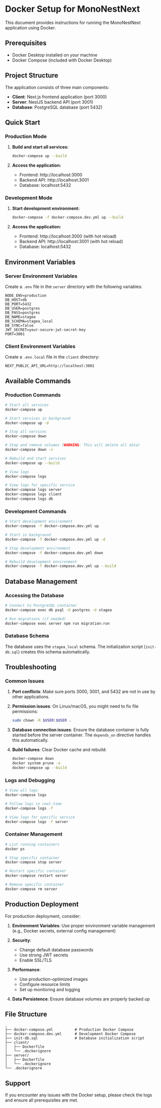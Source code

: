 # Docker Setup for MonoNestNext

This document provides instructions for running the MonoNestNext application using Docker.

## Prerequisites

- Docker Desktop installed on your machine
- Docker Compose (included with Docker Desktop)

## Project Structure

The application consists of three main components:
- **Client**: Next.js frontend application (port 3000)
- **Server**: NestJS backend API (port 3001)
- **Database**: PostgreSQL database (port 5432)

## Quick Start

### Production Mode

1. **Build and start all services:**
   ```bash
   docker-compose up --build
   ```

2. **Access the application:**
   - Frontend: http://localhost:3000
   - Backend API: http://localhost:3001
   - Database: localhost:5432

### Development Mode

1. **Start development environment:**
   ```bash
   docker-compose -f docker-compose.dev.yml up --build
   ```

2. **Access the application:**
   - Frontend: http://localhost:3000 (with hot reload)
   - Backend API: http://localhost:3001 (with hot reload)
   - Database: localhost:5432

## Environment Variables

### Server Environment Variables

Create a `.env` file in the `server` directory with the following variables:

```env
NODE_ENV=production
DB_HOST=db
DB_PORT=5432
DB_USER=postgres
DB_PASS=postgres
DB_NAME=stagea
DB_SCHEMA=stagea_local
DB_SYNC=false
JWT_SECRET=your-secure-jwt-secret-key
PORT=3001
```

### Client Environment Variables

Create a `.env.local` file in the `client` directory:

```env
NEXT_PUBLIC_API_URL=http://localhost:3001
```

## Available Commands

### Production Commands

```bash
# Start all services
docker-compose up

# Start services in background
docker-compose up -d

# Stop all services
docker-compose down

# Stop and remove volumes (WARNING: This will delete all data)
docker-compose down -v

# Rebuild and start services
docker-compose up --build

# View logs
docker-compose logs

# View logs for specific service
docker-compose logs server
docker-compose logs client
docker-compose logs db
```

### Development Commands

```bash
# Start development environment
docker-compose -f docker-compose.dev.yml up

# Start in background
docker-compose -f docker-compose.dev.yml up -d

# Stop development environment
docker-compose -f docker-compose.dev.yml down

# Rebuild development environment
docker-compose -f docker-compose.dev.yml up --build
```

## Database Management

### Accessing the Database

```bash
# Connect to PostgreSQL container
docker-compose exec db psql -U postgres -d stagea

# Run migrations (if needed)
docker-compose exec server npm run migration:run
```

### Database Schema

The database uses the `stagea_local` schema. The initialization script (`init-db.sql`) creates this schema automatically.

## Troubleshooting

### Common Issues

1. **Port conflicts**: Make sure ports 3000, 3001, and 5432 are not in use by other applications.

2. **Permission issues**: On Linux/macOS, you might need to fix file permissions:
   ```bash
   sudo chown -R $USER:$USER .
   ```

3. **Database connection issues**: Ensure the database container is fully started before the server container. The `depends_on` directive handles this automatically.

4. **Build failures**: Clear Docker cache and rebuild:
   ```bash
   docker-compose down
   docker system prune -a
   docker-compose up --build
   ```

### Logs and Debugging

```bash
# View all logs
docker-compose logs

# Follow logs in real-time
docker-compose logs -f

# View logs for specific service
docker-compose logs -f server
```

### Container Management

```bash
# List running containers
docker ps

# Stop specific container
docker-compose stop server

# Restart specific container
docker-compose restart server

# Remove specific container
docker-compose rm server
```

## Production Deployment

For production deployment, consider:

1. **Environment Variables**: Use proper environment variable management (e.g., Docker secrets, external config management)

2. **Security**: 
   - Change default database passwords
   - Use strong JWT secrets
   - Enable SSL/TLS

3. **Performance**:
   - Use production-optimized images
   - Configure resource limits
   - Set up monitoring and logging

4. **Data Persistence**: Ensure database volumes are properly backed up

## File Structure

```
.
├── docker-compose.yml          # Production Docker Compose
├── docker-compose.dev.yml      # Development Docker Compose
├── init-db.sql                 # Database initialization script
├── client/
│   ├── Dockerfile
│   └── .dockerignore
├── server/
│   ├── Dockerfile
│   └── .dockerignore
└── .dockerignore
```

## Support

If you encounter any issues with the Docker setup, please check the logs and ensure all prerequisites are met.
